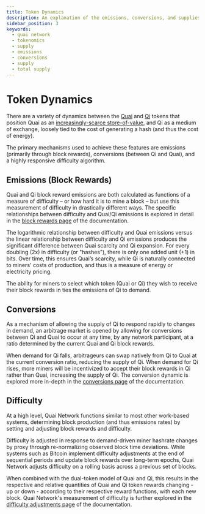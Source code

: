 ```yaml
---
title: Token Dynamics
description: An explanation of the emissions, conversions, and supplies of the Quai and Qi tokens.
sidebar_position: 3
keywords:
  - quai network
  - tokenomics
  - supply
  - emissions
  - conversions
  - supply
  - total supply
---
```


# Token Dynamics

There are a variety of dynamics between the [Quai](/learn/tokenomics/tokenomics-overview/quai/quai.md) and [Qi](/learn/tokenomics/tokenomics-overview/qi/qi.md) tokens that position Quai as an [increasingly-scarce store-of-value](/learn/tokenomics/token-dynamics/supply-growth/supply-growth.md), and Qi as a medium of exchange, loosely tied to the cost of generating a hash (and thus the cost of energy).  

The primary mechanisms used to achieve these features are emissions (primarily through block rewards), conversions (between Qi and Quai), and a highly responsive difficulty algorithm.

## Emissions (Block Rewards)

Quai and Qi block reward emissions are both calculated as functions of a measure of difficulty – or how hard it is to mine a block – but use this measurement of difficulty in drastically different ways. The specific relationships between difficulty and Quai/Qi emissions is explored in detail in the [block rewards page](/learn/tokenomics/token-dynamics/block-rewards/block-rewards.md) of the documentation.  

The logarithmic relationship between difficulty and Quai emissions versus the linear relationship between difficulty and Qi emissions produces the significant difference between Quai scarcity and Qi expansion. For every doubling (2x) in difficulty (or "hashes"), there is only one added unit (+1) in bits. Over time, this ensures Quai’s scarcity, while Qi is naturally connected to miners' costs of production, and thus is a measure of energy or electricity pricing.

The ability for miners to select which token (Quai or Qi) they wish to receive their block rewards in ties the emissions of Qi to demand. 

## Conversions

As a mechanism of allowing the supply of Qi to respond rapidly to changes in demand, an arbitrage market is opened by allowing for conversions between Qi and Quai to occur at any time, by any network participant, at a ratio determined by the current Quai and Qi block rewards. 

When demand for Qi falls, arbitrageurs can swap natively from Qi to Quai at the current conversion ratio, reducing the supply of Qi. When demand for Qi rises, more miners will be incentivized to accept their block rewards in Qi rather than Quai, increasing the supply of Qi. The conversion dynamic is explored more in-depth in the [conversions page](/learn/tokenomics/token-dynamics/conversions/conversions.md) of the documentation.

## Difficulty

At a high level, Quai Network functions similar to most other work-based systems, determining block production (and thus emissions rates) by setting and adjusting block rewards and difficulty. 

Difficulty is adjusted in response to demand-driven miner hashrate changes by proxy through re-normalizing observed block time deviations. While systems such as Bitcoin implement difficulty adjustments at the end of sequential periods and update block rewards over long-term epochs, Quai Network adjusts difficulty on a rolling basis across a previous set of blocks.

When combined with the dual-token model of Quai and Qi, this results in the respective and relative quantities of Quai and Qi token rewards changing - up or down - according to their respective reward functions, with each new block. Quai Network's measurement of difficulty is further explored in the [difficulty adjustments page](/learn/tokenomics/token-dynamics/difficulty-adjustments/difficulty-adjustments.md) of the documentation.
